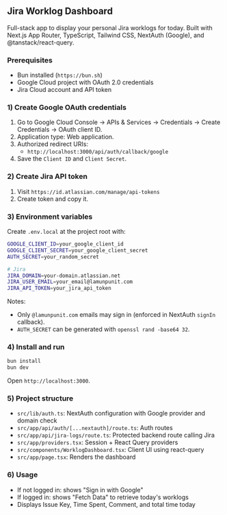 ## Jira Worklog Dashboard

Full-stack app to display your personal Jira worklogs for today. Built with Next.js App Router, TypeScript, Tailwind CSS, NextAuth (Google), and @tanstack/react-query.

### Prerequisites
- Bun installed (`https://bun.sh`)
- Google Cloud project with OAuth 2.0 credentials
- Jira Cloud account and API token

### 1) Create Google OAuth credentials
1. Go to Google Cloud Console → APIs & Services → Credentials → Create Credentials → OAuth client ID.
2. Application type: Web application.
3. Authorized redirect URIs:
   - `http://localhost:3000/api/auth/callback/google`
4. Save the `Client ID` and `Client Secret`.

### 2) Create Jira API token
1. Visit `https://id.atlassian.com/manage/api-tokens`
2. Create token and copy it.

### 3) Environment variables
Create `.env.local` at the project root with:

```bash
GOOGLE_CLIENT_ID=your_google_client_id
GOOGLE_CLIENT_SECRET=your_google_client_secret
AUTH_SECRET=your_random_secret

# Jira
JIRA_DOMAIN=your-domain.atlassian.net
JIRA_USER_EMAIL=your_email@lamunpunit.com
JIRA_API_TOKEN=your_jira_api_token
```

Notes:
- Only `@lamunpunit.com` emails may sign in (enforced in NextAuth `signIn` callback).
- `AUTH_SECRET` can be generated with `openssl rand -base64 32`.

### 4) Install and run

```bash
bun install
bun dev
```

Open `http://localhost:3000`.

### 5) Project structure
- `src/lib/auth.ts`: NextAuth configuration with Google provider and domain check
- `src/app/api/auth/[...nextauth]/route.ts`: Auth routes
- `src/app/api/jira-logs/route.ts`: Protected backend route calling Jira
- `src/app/providers.tsx`: Session + React Query providers
- `src/components/WorklogDashboard.tsx`: Client UI using react-query
- `src/app/page.tsx`: Renders the dashboard

### 6) Usage
- If not logged in: shows "Sign in with Google"
- If logged in: shows "Fetch Data" to retrieve today's worklogs
- Displays Issue Key, Time Spent, Comment, and total time today

